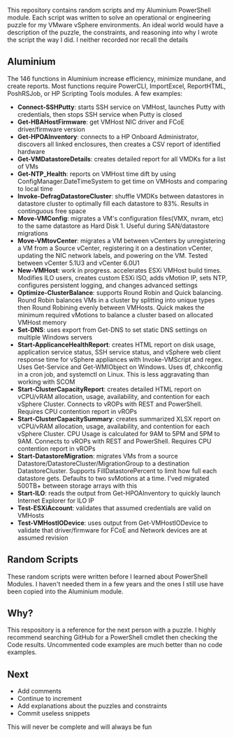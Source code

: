 This repository contains random scripts and my Aluminium PowerShell module. Each script was written to solve an operational or engineering puzzle for my VMware vSphere environments. An ideal world would have a description of the puzzle, the constraints, and reasoning into why I wrote the script the way I did. I neither recorded nor recall the details

## Aluminium
The 146 functions in Aluminium increase efficiency, minimize mundane, and create reports. Most functions require PowerCLI, ImportExcel, ReportHTML, PoshRSJob, or HP Scripting Tools modules. A few examples:<br>
* **Connect-SSHPutty**: starts SSH service on VMHost, launches Putty with credentials, then stops SSH service when Putty is closed
* **Get-HBAHostFirmware**: get VMHost NIC driver and FCoE driver/firmware version<br>
* **Get-HPOAInventory**: connects to a HP Onboard Administrator, discovers all linked enclosures, then creates a CSV report of identified hardware<br>
* **Get-VMDatastoreDetails**: creates detailed report for all VMDKs for a list of VMs<br>
* **Get-NTP_Health**: reports on VMHost time dift by using ConfigManager.DateTimeSystem to get time on VMHosts and comparing to local time<br>
* **Invoke-DefragDatastoreCluster**: shuffle VMDKs between datastores in datastore cluster to optimally fill each datastore to 83%. Results in continguous free space<br>
* **Move-VMConfig**: migrates a VM's configuration files(VMX, nvram, etc) to the same datastore as Hard Disk 1. Useful during SAN/datastore migrations<br>
* **Move-VMtovCenter**: migrates a VM between vCenters by unregistering a VM from a Source vCenter, registering it on a destination vCenter, updating the NIC network labels, and powering on the VM. Tested between vCenter 5.1U3 and vCenter 6.0U1<br>
* **New-VMHost**: work in progress. accelerates ESXi VMHost build times. Modifies ILO users, creates custom ESXi ISO, adds vMotion IP, sets NTP, configures persistent logging, and changes advanced settings<br>
* **Optimize-ClusterBalance**: supports Round Robin and Quick balancing. Round Robin balances VMs in a cluster by splitting into unique types then Round Robining evenly between VMHosts. Quick makes the minimum required vMotions to balance a cluster based on allocated VMHost memory<br>
* **Set-DNS**: uses export from Get-DNS to set static DNS settings on multiple Windows servers<br>
* **Start-ApplicanceHealthReport**: creates HTML report on disk usage, application service status, SSH service status, and vSphere web client response time for vSphere appliances with Invoke-VMScript and regex. Uses Get-Service and Get-WMIObject on Windows. Uses df, chkconfig in a cron job, and systemctl on Linux. This is less aggravating than working with SCOM<br>
* **Start-ClusterCapacityReport**: creates detailed HTML report on vCPU/vRAM allocation, usage, availability, and contention for each vSphere Cluster. Connects to vROPs with REST and PowerShell. Requires CPU contention report in vROPs<br>
* **Start-ClusterCapacitySummary**: creates summarized XLSX report on vCPU/vRAM allocation, usage, availability, and contention for each vSphere Cluster. CPU Usage is calculated for 9AM to 5PM and 5PM to 9AM. Connects to vROPs with REST and PowerShell. Requires CPU contention report in vROPs<br>
* **Start-DatastoreMigration**: migrates VMs from a source Datastore/DatastoreCluster/MigrationGroup to a destination DatastoreCluster. Supports FillDatastorePercent to limit how full each datastore gets. Defaults to two svMotions at a time. I'ved migrated 500TB+ between storage arrays with this<br>
* **Start-ILO**: reads the output from Get-HPOAInventory to quickly launch Internet Explorer for ILO IP
* **Test-ESXiAccount**: validates that assumed credentials are valid on VMHosts<br>
* **Test-VMHostIODevice**: uses output from Get-VMHostIODevice to validate that driver/firmware for FCoE and Network devices are at assumed revision

## Random Scripts
These random scripts were written before I learned about PowerShell Modules. I haven't needed them in a few years and the ones I still use have been copied into the Aluminium module.

## Why?
This respository is a reference for the next person with a puzzle. I highly recommend searching GitHub for a PowerShell cmdlet then checking the Code results. Uncommented code examples are much better than no code examples.

## Next
* Add comments
* Continue to increment
* Add explanations about the puzzles and constraints
* Commit useless snippets

This will never be complete and will always be fun
